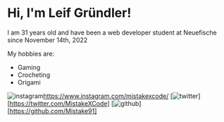 
# Hi, I'm Leif Gründler!

I am 31 years old and have been a web developer student at Neuefische since November 14th, 2022

My hobbies are:
- Gaming
- Crocheting
- Origami

![instagram](https://github.com/shikhar1020jais1/Git-Social/blob/master/Icons/Instagram.png (Instagram))https://www.instagram.com/mistakexcode/ [![twitter](https://github.com/shikhar1020jais1/Git-Social/blob/master/Icons/Twitter.png (Twitter))][https://twitter.com/MistakeXCode] [![github](https://github.com/shikhar1020jais1/Git-Social/blob/master/Icons/Github.png (Github))][https://github.com/Mistake91]
